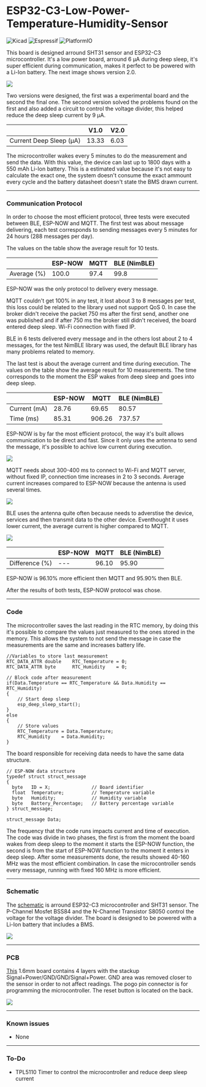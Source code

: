 # ESP32-C3-Low-Power-Temperature-Humidity-Sensor


![Kicad](https://img.shields.io/badge/KiCad-314CB0.svg?style=for-the-badge&logo=KiCad&logoColor=white) ![Espressif](https://img.shields.io/badge/Espressif-E7352C.svg?style=for-the-badge&logo=Espressif&logoColor=white) ![PlatformIO](https://img.shields.io/badge/PlatformIO-F5822A.svg?style=for-the-badge&logo=PlatformIO&logoColor=white)



This board is designed arround SHT31 sensor and ESP32-C3 microcontroller. It's a low power board, arround 6 µA during deep sleep, it's super efficient during communication, makes it perfect to be powered with a Li-Ion battery. The next image shows version 2.0.

<img src="/Images/Board.png">

Two versions were designed, the first was a experimental board and the second the final one. The second version solved the problems found on the first and also added a circuit to control the voltage divider, this helped reduce the deep sleep current by 9 µA.

|                           | V1.0          | V2.0          | 
| ------------              | ------------  | ------------  | 
| Current Deep Sleep (µA)   | 13.33         | 6.03          | 

The microcontroller wakes every 5 minutes to do the measurement and send the data. With this value, the device can last up to 1800 days with a 550 mAh Li-Ion battery. This is a estimated  value because it's not easy to calculate the exact one, the system doesn't consume the exact ammount every cycle and the battery datasheet doesn't state the BMS drawn current. 

------------

### Communication Protocol 

In order to choose the most efficient protocol, three tests were executed between BLE, ESP-NOW and MQTT. The first test was about message delivering, each test corresponds to sending messages every 5 minutes for 24 hours (288 messages per day). 

The values on the table show the average result for 10 tests.

|               | ESP-NOW       | MQTT          | BLE (NimBLE)  |
| ------------  | ------------  | ------------  | ------------  |
| Average (%)   | 100.0         | 97.4          | 99.8          |

ESP-NOW was the only protocol to delivery every message. 

MQTT couldn't get 100% in any test, it lost about 3 to 8 messages per test, this loss could be related to the library used not support QoS 0. In case the broker didn't receive the packet 750 ms after the first send, another one was published and if after 750 ms the broker still didn't received, the board entered deep sleep. Wi-Fi connection with fixed IP.

BLE in 6 tests delivered every message and in the others lost about 2 to 4 messages, for the test NimBLE library was used, the default BLE library has many problems related to memory.

The last test is about the average current and time during execution. The values on the table show the average result for 10 measurements. The time corresponds to the moment the ESP wakes from deep sleep and goes into deep sleep.

|               | ESP-NOW       | MQTT          | BLE (NimBLE)  |
| ------------  | ------------  | ------------  | ------------  |
| Current (mA)  | 28.76         | 69.65         | 80.57         |
| Time (ms)     | 85.31         | 906.26        | 737.57        |

ESP-NOW is by far the most efficient protocol, the way it's built allows communication to be direct and fast. Since it only uses the antenna to send the message, it's possible to achive low current during execution.

<img src="/Images/ESP-NOW.png">

MQTT needs about 300-400 ms to connect to Wi-Fi and MQTT server, without fixed IP, connection time increases in 2 to 3 seconds. Average current increases compared to ESP-NOW because the antenna is used several times.

<img src="/Images/MQTT.png">

BLE uses the antenna quite often because needs to adverstise the device, services and then transmit data to the other device. Eventhought it uses lower current, the average current is higher compared to MQTT.

<img src="/Images/BLE.png">

|                   | ESP-NOW       | MQTT          | BLE (NimBLE)  |
| ------------      | ------------  | ------------  | ------------  |
| Difference (%)    | ---           | 96.10         | 95.90         |

ESP-NOW is 96.10% more efficient then MQTT and 95.90% then BLE.

After the results of both tests, ESP-NOW protocol was chose.

---

### Code 

The microcontroller saves the last reading in the RTC memory, by doing this it's possible to compare the values just measured to the ones stored in the memory. This allows the system to not send the message in case the measurements are the same and increases battery life.

```arduino
//Variables to store last measurement
RTC_DATA_ATTR double    RTC_Temperature = 0;
RTC_DATA_ATTR byte      RTC_Humidity    = 0;

// Block code after measurement
if(Data.Temperature == RTC_Temperature && Data.Humidity == RTC_Humidity)
{
    // Start deep sleep
    esp_deep_sleep_start();
}
else
{
    // Store values 
    RTC_Temperature = Data.Temperature;
    RTC_Humidity    = Data.Humidity;
}
```

The board responsible for receiving data needs to have the same data structure.

```arduino
// ESP-NOW data structure   
typedef struct struct_message 
{
  byte   ID = X;               // Board identifier
  float  Temperature;          // Temperature variable
  byte   Humidity;             // Humidity variable
  byte   Battery_Percentage;   // Battery percentage variable
} struct_message;

struct_message Data;
```


The frequency that the code runs impacts current and time of execution. The code was divide in two phases, the first is from the moment the board wakes from deep sleep to the moment it starts the ESP-NOW function, the second is from the start of ESP-NOW function to the moment it enters in deep sleep. After some measurements done, the results showed 40-160 MHz was the most efficient combination. In case the microcontroller sends every message, running with fixed 160 MHz is more efficient.


---

### Schematic 

The [schematic](/Hardware/PCB/Schematic.pdf) is arround ESP32-C3 microcontroller and SHT31 sensor. The P-Channel Mosfet BSS84 and the N-Channel Transistor S8050 control the voltage for the voltage divider. The board is designed to be powered with a Li-Ion battery that includes a BMS.


<img src="/Images/Schematic.png">

------------

### PCB

[This](Hardware/PCB/) 1.6mm board contains 4 layers with the stackup Signal+Power/GND/GND/Signal+Power. GND area was removed closer to the sensor in order to not affect readings. The pogo pin connector is for programming the microcontroller. The reset button is located on the back.

<img src="/Images/PCB.png">

---

### Known issues

- None


------------

### To-Do

- TPL5110 Timer to control the microcontroller and reduce deep sleep current


